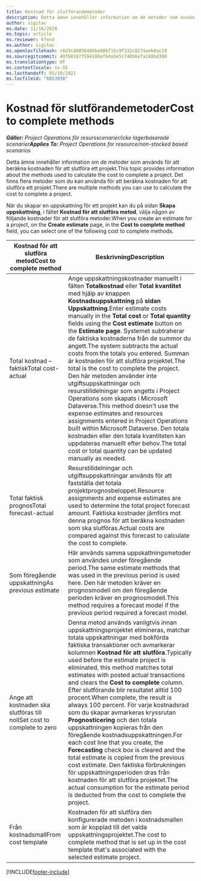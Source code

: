 ```yaml
---
title: Kostnad för slutförandemetoder
description: Detta ämne innehåller information om de metoder som används för att beräkna kostnaden för att slutföra ett projekt.
author: sigitac
ms.date: 11/16/2020
ms.topic: article
ms.reviewer: kfend
ms.author: sigitac
ms.openlocfilehash: c6d3cd6056466be686f15c9f332c8274aeb0ac19
ms.sourcegitcommit: 40f68387f594180af64a5e5c748b6efa188bd300
ms.translationtype: HT
ms.contentlocale: sv-SE
ms.lasthandoff: 05/10/2021
ms.locfileid: "6013958"
---
```

# <a name="cost-to-complete-methods"></a><span data-ttu-id="eecfc-103">Kostnad för slutförandemetoder</span><span class="sxs-lookup"><span data-stu-id="eecfc-103">Cost to complete methods</span></span>

<span data-ttu-id="eecfc-104">_**Gäller:** Project Operations för resursscenarier/icke lagerbaserade scenarier_</span><span class="sxs-lookup"><span data-stu-id="eecfc-104">_**Applies To:** Project Operations for resource/non-stocked based scenarios_</span></span>

<span data-ttu-id="eecfc-105">Detta ämne innehåller information om de metoder som används för att beräkna kostnaden för att slutföra ett projekt.</span><span class="sxs-lookup"><span data-stu-id="eecfc-105">This topic provides information about the methods used to calculate the cost to complete a project.</span></span> <span data-ttu-id="eecfc-106">Det finns flera metoder som du kan använda för att beräkna kostnaden för att slutföra ett projekt.</span><span class="sxs-lookup"><span data-stu-id="eecfc-106">There are multiple methods you can use to calculate the cost to complete a project.</span></span> 

<span data-ttu-id="eecfc-107">När du skapar en uppskattning för ett projekt kan du på sidan **Skapa uppskattning**, i fältet **Kostnad för att slutföra metod**, välja någon av följande kostnader för att slutföra metoder.</span><span class="sxs-lookup"><span data-stu-id="eecfc-107">When you create an estimate for a project, on the **Create estimate** page, in the **Cost to complete method** field, you can select one of the following cost to complete methods.</span></span>

| <span data-ttu-id="eecfc-108">Kostnad för att slutföra metod</span><span class="sxs-lookup"><span data-stu-id="eecfc-108">Cost to complete method</span></span>    | <span data-ttu-id="eecfc-109">Beskrivning</span><span class="sxs-lookup"><span data-stu-id="eecfc-109">Description</span></span>                                                                                                                                                                                                                                                                                                                                                                                                                                                                                        |
|------------------------------|----------------------------------------------------------------------------------------------------------------------------------------------------------------------------------------------------------------------------------------------------------------------------------------------------------------------------------------------------------------------------------------------------------------------------------------------------------------------------------------------------|
| <span data-ttu-id="eecfc-110">Total kostnad – faktisk</span><span class="sxs-lookup"><span data-stu-id="eecfc-110">Total cost-actual</span></span>            | <span data-ttu-id="eecfc-111">Ange uppskattningskostnader manuellt i fälten **Totalkostnad** eller **Total kvantitet** med hjälp av knappen **Kostnadsuppskattning** på **sidan Uppskattning**.</span><span class="sxs-lookup"><span data-stu-id="eecfc-111">Enter estimate costs manually in the **Total cost** or **Total quantity** fields using the **Cost estimate** button on the **Estimate page**.</span></span> <span data-ttu-id="eecfc-112">Systemet subtraherar de faktiska kostnaderna från de summor du angett.</span><span class="sxs-lookup"><span data-stu-id="eecfc-112">The system subtracts the actual costs from the totals you entered.</span></span> <span data-ttu-id="eecfc-113">Summan är kostnaden för att slutföra projektet.</span><span class="sxs-lookup"><span data-stu-id="eecfc-113">The total is the cost to complete the project.</span></span> <span data-ttu-id="eecfc-114">Den här metoden använder inte utgiftsuppskattningar och resurstilldelningar som angetts i Project Operations som skapats i Microsoft Dataverse.</span><span class="sxs-lookup"><span data-stu-id="eecfc-114">This method doesn't use the expense estimates and resources assignments entered in Project Operations built within Microsoft Dataverse.</span></span> <span data-ttu-id="eecfc-115">Den totala kostnaden eller den totala kvantiteten kan uppdateras manuellt efter behov.</span><span class="sxs-lookup"><span data-stu-id="eecfc-115">The total cost or total quantity can be updated manually as needed.</span></span>  |
| <span data-ttu-id="eecfc-116">Total faktisk prognos</span><span class="sxs-lookup"><span data-stu-id="eecfc-116">Total forecast-actual</span></span>        | <span data-ttu-id="eecfc-117">Resurstilldelningar och utgiftsuppskattningar används för att fastställa det totala projektprognosbeloppet.</span><span class="sxs-lookup"><span data-stu-id="eecfc-117">Resource assignments and expense estimates are used to determine the total project forecast amount.</span></span> <span data-ttu-id="eecfc-118">Faktiska kostnader jämförs mot denna prognos för att beräkna kostnaden som ska slutföras.</span><span class="sxs-lookup"><span data-stu-id="eecfc-118">Actual costs are compared against this forecast to calculate the cost to complete.</span></span>                                                                                                                                                                                                                                                                          |
| <span data-ttu-id="eecfc-119">Som föregående uppskattning</span><span class="sxs-lookup"><span data-stu-id="eecfc-119">As previous estimate</span></span>         | <span data-ttu-id="eecfc-120">Här används samma uppskattningsmetoder som användes under föregående period.</span><span class="sxs-lookup"><span data-stu-id="eecfc-120">The same estimate methods that was used in the previous period is used here.</span></span> <span data-ttu-id="eecfc-121">Den här metoden kräver en prognosmodell om den föregående perioden kräver en prognosmodell.</span><span class="sxs-lookup"><span data-stu-id="eecfc-121">This method requires a forecast model if the previous period required a forecast model.</span></span>                                                                                                                                                                                                                                                                                                                           |
| <span data-ttu-id="eecfc-122">Ange att kostnaden ska slutföras till noll</span><span class="sxs-lookup"><span data-stu-id="eecfc-122">Set cost to complete to zero</span></span> | <span data-ttu-id="eecfc-123">Denna metod används vanligtvis innan uppskattningsprojektet elimineras, matchar totala uppskattningar med bokförda faktiska transaktioner och avmarkerar kolumnen **Kostnad för att slutföra**.</span><span class="sxs-lookup"><span data-stu-id="eecfc-123">Typically used before the estimate project is eliminated, this method matches total estimates with posted actual transactions and clears the **Cost to complete** column.</span></span> <span data-ttu-id="eecfc-124">Efter slutförande blir resultatet alltid 100 procent.</span><span class="sxs-lookup"><span data-stu-id="eecfc-124">When complete, the result is always 100 percent.</span></span> <span data-ttu-id="eecfc-125">För varje kostnadsrad som du skapar avmarkeras kryssrutan **Prognosticering** och den totala uppskattningen kopieras från den föregående kostnadsuppskattningen.</span><span class="sxs-lookup"><span data-stu-id="eecfc-125">For each cost line that you create, the **Forecasting** check box is cleared and the total estimate is copied from the previous cost estimate.</span></span> <span data-ttu-id="eecfc-126">Den faktiska förbrukningen för uppskattningsperioden dras från kostnaden för att slutföra projektet.</span><span class="sxs-lookup"><span data-stu-id="eecfc-126">The actual consumption for the estimate period is deducted from the cost to complete the project.</span></span>              |
| <span data-ttu-id="eecfc-127">Från kostnadsmall</span><span class="sxs-lookup"><span data-stu-id="eecfc-127">From cost template</span></span>           | <span data-ttu-id="eecfc-128">Kostnaden för att slutföra den konfigurerade metoden i kostnadsmallen som är kopplad till det valda uppskattningsprojektet.</span><span class="sxs-lookup"><span data-stu-id="eecfc-128">The cost to complete method that is set up in the cost template that's associated with the selected estimate project.</span></span>                                                                                                                                                                                                                                                                                                                                                                          |


[!INCLUDE[footer-include](../includes/footer-banner.md)]